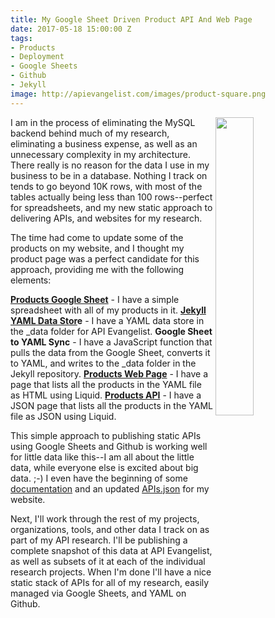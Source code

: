 ```yaml
---
title: My Google Sheet Driven Product API And Web Page
date: 2017-05-18 15:00:00 Z
tags:
- Products
- Deployment
- Google Sheets
- Github
- Jekyll
image: http://apievangelist.com/images/product-square.png
---
```


<p><img src="http://apievangelist.com/images/product-square.png" align="right" width="35%" /></p>I am in the process of eliminating the MySQL backend behind much of my research, eliminating a business expense, as well as an unnecessary complexity in my architecture. There really is no reason for the data I use in my business to be in a database. Nothing I track on tends to go beyond 10K rows, with most of the tables actually being less than 100 rows--perfect for spreadsheets, and my new static approach to delivering APIs, and websites for my research.

The time had come to update some of the products on my website, and I thought my product page was a perfect candidate for this approach, providing me with the following elements:

**[Products Google Sheet](https://docs.google.com/spreadsheets/d/1K5GTYo3McA4WNYcvv_WPRKxp5Q8emkyKlaXKATGhQFM/pubhtml)** - I have a simple spreadsheet with all of my products in it.
**[Jekyll YAML Data Stor](https://github.com/kinlane/api-evangelist/blob/gh-pages/_data/products/index.yaml)e** - I have a YAML data store in the _data folder for API Evangelist.
**Google Sheet to YAML Sync** - I have a JavaScript function that pulls the data from the Google Sheet, converts it to YAML, and writes to the _data folder in the Jekyll repository.
**[Products Web Page](http://apievangelist.com/products/)** - I have a page that lists all the products in the YAML file as HTML using Liquid.
**[Products API](http://apievangelist.com/apis/products/)** - I have a JSON page that lists all the products in the YAML file as JSON using Liquid.

This simple approach to publishing static APIs using Google Sheets and Github is working well for little data like this--I am all about the little data, while everyone else is excited about big data. ;-) I even have the beginning of some [documentation](http://apievangelist.com/documentation/) and an updated [APIs.json](http://apievangelist.com/apis.json) for my website.

Next, I'll work through the rest of my projects, organizations, tools, and other data I track on as part of my API research. I'll be publishing a complete snapshot of this data at API Evangelist, as well as subsets of it at each of the individual research projects. When I'm done I'll have a nice static stack of APIs for all of my research, easily managed via Google Sheets, and YAML on Github. 